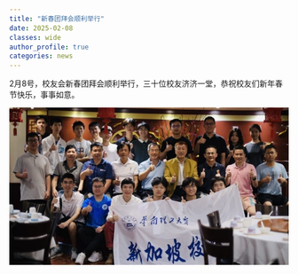 ```yaml
---
title: "新春团拜会顺利举行"
date: 2025-02-08
classes: wide
author_profile: true
categories: news
---
```


2月8号，校友会新春团拜会顺利举行，三十位校友济济一堂，恭祝校友们新年春节快乐，事事如意。

![](/assets/images/20250208.jpg)
